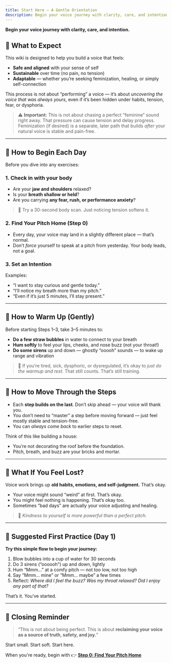 ```yaml
---
title: Start Here – A Gentle Orientation
description: Begin your voice journey with clarity, care, and intention.
---
```


**Begin your voice journey with clarity, care, and intention.**

## 🌿 What to Expect

This wiki is designed to help you build a voice that feels:

* **Safe and aligned** with your sense of self
* **Sustainable** over time (no pain, no tension)
* **Adaptable** — whether you’re seeking feminization, healing, or simply self-connection

This process is not about “performing” a voice — it’s about *uncovering the voice that was always yours*, even if it’s been hidden under habits, tension, fear, or dysphoria.

> ⚠️ **Important:** This is not about chasing a perfect “feminine” sound right away. That pressure can cause tension and delay progress. Feminization (if desired) is a separate, later path that builds *after* your natural voice is stable and pain-free.

---

## 🔄 How to Begin Each Day

Before you dive into any exercises:

### 1. **Check in with your body**

* Are your **jaw and shoulders** relaxed?
* Is your **breath shallow or held**?
* Are you carrying **any fear, rush, or performance anxiety**?

> 🧘 Try a 30-second body scan. Just noticing tension softens it.

### 2. **Find Your Pitch Home (Step 0)**

* Every day, your voice may land in a slightly different place — that’s normal.
* Don’t *force* yourself to speak at a pitch from yesterday. Your body leads, not a goal.

### 3. **Set an Intention**

Examples:

* “I want to stay curious and gentle today.”
* “I’ll notice my breath more than my pitch.”
* “Even if it’s just 5 minutes, I’ll stay present.”

---

## 🫧 How to Warm Up (Gently)

Before starting Steps 1–3, take 3–5 minutes to:

* **Do a few straw bubbles** in water to connect to your breath
* **Hum softly** to feel your lips, cheeks, and nose buzz (not your throat!)
* **Do some sirens** up and down — ghostly “ooooh” sounds — to wake up range and vibration

> 🌼 If you’re tired, sick, dysphoric, or dysregulated, it’s okay to *just do the warmup and rest*. That still counts. That’s still training.

---

## 🧭 How to Move Through the Steps

* Each **step builds on the last**. Don’t skip ahead — your voice will thank you.
* You don’t need to “master” a step before moving forward — just feel mostly stable and tension-free.
* You can *always come back* to earlier steps to reset.

Think of this like building a house:

* You’re not decorating the roof before the foundation.
* Pitch, breath, and buzz are your bricks and mortar.

---

## 💌 What If You Feel Lost?

Voice work brings up **old habits, emotions, and self-judgment.** That’s okay.

* Your voice might sound “weird” at first. That’s okay.
* You might feel nothing is happening. That’s okay too.
* Sometimes “bad days” are actually your voice adjusting and healing.

> 🙏 *Kindness to yourself is more powerful than a perfect pitch.*

---

## 🌟 Suggested First Practice (Day 1)

**Try this simple flow to begin your journey:**

1. Blow bubbles into a cup of water for 30 seconds
2. Do 3 sirens (“oooooh”) up and down, lightly
3. Hum “Mmm…” at a comfy pitch — not too low, not too high
4. Say “Mmm… mine” or “Mmm… maybe” a few times
5. Reflect: *Where did I feel the buzz? Was my throat relaxed? Did I enjoy any part of that?*

That’s it. You’ve started.

---

## 💭 Closing Reminder

> “This is not about being perfect.
> This is about **reclaiming your voice as a source of truth, safety, and joy.**”

Start small. Start soft. Start here.

When you're ready, begin with 👉 **[Step 0: Find Your Pitch Home](https://gitlab.com/harmony-hub/true-voice/-/wikis/step-by-step-guide/Step-0-Find-Your-Home-Pitch)**
